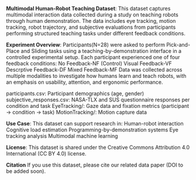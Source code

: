 **Multimodal Human-Robot Teaching Dataset**:
This dataset captures multimodal interaction data collected during a study on teaching robots through human demonstration. The data includes eye tracking, motion tracking, robot trajectory, and subjective evaluations from participants performing structured teaching tasks under different feedback conditions.



**Experiment Overview**:
Participants(N=28) were asked to perform Pick-and-Place and Sliding tasks using a teaching-by-demonstration interface in a controlled experimental setup. Each participant experienced one of four feedback conditions:
No Feedback-NF (Control)
Visual Feedback-VF
Descrptive Feedback-DF
Mixed Feedback-MF
Data was collected across multiple modalities to investigate how humans learn and teach robots, with an emphasis on usability, attention, and ergonomic performance.

participants.csv: Participant demographics (age, gender)
subjective_responses.csv: NASA-TLX and SUS questionnaire responses per condition and task
EyeTracking/: Gaze data and fixation metrics (participant → condition → task)
MotionTracking/: Motion capture data



**Use Case**:
This dataset can support research in:
Human-robot interaction
Cognitive load estimation
Programming-by-demonstration systems
Eye tracking analysis
Multimodal machine learning

**License**:
This dataset is shared under the Creative Commons Attribution 4.0 International (CC BY 4.0) license.


**Citation**
If you use this dataset, please cite our related data paper (DOI to be added soon).
